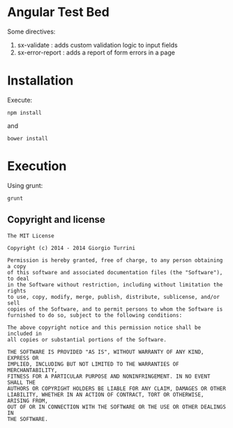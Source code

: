 # Angular Test Bed
Some directives:

1. sx-validate : adds custom validation logic to input fields
2. sx-error-report : adds a report of form errors in a page


# Installation

Execute:

```
npm install
```

and

```
bower install
```

# Execution

Using grunt:


```
grunt
```


## Copyright and license

	The MIT License

	Copyright (c) 2014 - 2014 Giorgio Turrini

	Permission is hereby granted, free of charge, to any person obtaining a copy
	of this software and associated documentation files (the "Software"), to deal
	in the Software without restriction, including without limitation the rights
	to use, copy, modify, merge, publish, distribute, sublicense, and/or sell
	copies of the Software, and to permit persons to whom the Software is
	furnished to do so, subject to the following conditions:

	The above copyright notice and this permission notice shall be included in
	all copies or substantial portions of the Software.

	THE SOFTWARE IS PROVIDED "AS IS", WITHOUT WARRANTY OF ANY KIND, EXPRESS OR
	IMPLIED, INCLUDING BUT NOT LIMITED TO THE WARRANTIES OF MERCHANTABILITY,
	FITNESS FOR A PARTICULAR PURPOSE AND NONINFRINGEMENT. IN NO EVENT SHALL THE
	AUTHORS OR COPYRIGHT HOLDERS BE LIABLE FOR ANY CLAIM, DAMAGES OR OTHER
	LIABILITY, WHETHER IN AN ACTION OF CONTRACT, TORT OR OTHERWISE, ARISING FROM,
	OUT OF OR IN CONNECTION WITH THE SOFTWARE OR THE USE OR OTHER DEALINGS IN
	THE SOFTWARE.